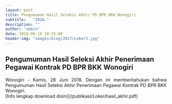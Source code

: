 ```yaml
---
layout: post
title: Pengumuman Hasil Seleksi Akhir PD BPR BKK Wonogiri
subtitle:   "2018."
description: ""
author: "admin"
date: 2018-06-16 10:15:00
header-img: "images/blog/2017/Loker3.jpg"
---
```



## Pengumuman Hasil Seleksi Akhir Penerimaan Pegawai Kontrak  PD BPR BKK Wonogiri
<div style="text-align: justify;">Wonogiri - Kamis, 28 Juni 2018. 
Dengan ini memberitahukan bahwa Pengumuman Hasil Seleksi Akhir Penerimaan Pegawai Kontrak  PD BPR BKK Wonogiri.</div>
[Info lengkap download disini](/publikasi/Loker/hasil_akhir.pdf)
